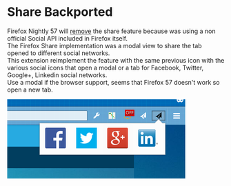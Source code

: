 # Share Backported

Firefox Nightly 57 will [remove](https://bugzilla.mozilla.org/show_bug.cgi?id=1388902) the share feature because was using a non official Social API included in Firefox itself.  
The Firefox Share implementation was a modal view to share the tab opened to different social networks.   
This extension reimplement the feature with the same previous icon with the various social icons that open a modal or a tab for Facebook, Twitter, Google+, Linkedin social networks.  
Use a modal if the browser support, seems that Firefox 57 doesn't work so open a new tab.

![](screenshot.png)